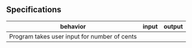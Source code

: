 ## Specifications

| behavior |  input   |  output  |
|----------|:--------:|:--------:|
|Program takes user input for number of cents